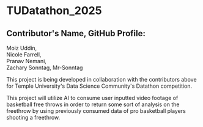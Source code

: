 # TUDatathon_2025
## Contributor's Name, GitHub Profile:
Moiz Uddin, \
Nicole Farrell, \
Pranav Nemani, \
Zachary Sonntag, Mr-Sonntag

This project is being developed in collaboration with the contributors above for Temple University's Data Science Community's Datathon competition.

This project will utilize AI to consume user inputted video footage of basketball free throws in order to return some sort of analysis on the freethrow by using previously consumed data of pro basketball players shooting a freethrow. 
